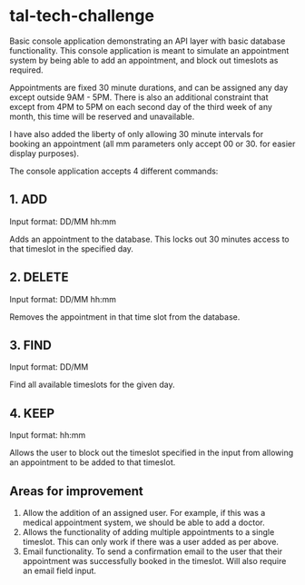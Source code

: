 # tal-tech-challenge

Basic console application demonstrating an API layer with basic database functionality. This console application is meant to simulate an appointment system by being able to add an appointment, and block out timeslots as required.

Appointments are fixed 30 minute durations, and can be assigned any day except outside 9AM - 5PM. There is also an additional constraint that except from 4PM to 5PM on each second day of the third week of any month, this time will be reserved and unavailable.

I have also added the liberty of only allowing 30 minute intervals for booking an appointment (all mm parameters only accept 00 or 30. for easier display purposes).

The console application accepts 4 different commands:

## 1. ADD 

Input format: DD/MM hh:mm

Adds an appointment to the database. This locks out 30 minutes access to that timeslot in the specified day.

## 2. DELETE

Input format: DD/MM hh:mm

Removes the appointment in that time slot from the database.

## 3. FIND

Input format: DD/MM

Find all available timeslots for the given day.

## 4. KEEP

Input format: hh:mm

Allows the user to block out the timeslot specified in the input from allowing an appointment to be added to that timeslot.

## Areas for improvement

1. Allow the addition of an assigned user. For example, if this was a medical appointment system, we should be able to add a doctor.
2. Allows the functionality of adding multiple appointments to a single timeslot. This can only work if there was a user added as per above.
3. Email functionality. To send a confirmation email to the user that their appointment was successfully booked in the timeslot. Will also require an email field input.
